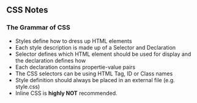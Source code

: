 ## CSS Notes

### The Grammar of CSS

- Styles define how to dress up HTML elements
- Each style description is made up of a Selector and
Declaration
- Selector defines which HTML element should be used
for display and the declaration defines how
- Each declaration contains propertie-value pairs
- The CSS selectors can be using HTML Tag, ID or Class names
- Style definition should always be placed in an external file (e.g. style.css)
- Inline CSS is **highly NOT** recommended.
